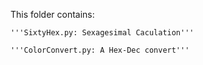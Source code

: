 This folder contains:

    '''SixtyHex.py: Sexagesimal Caculation'''
    
    '''ColorConvert.py: A Hex-Dec convert'''

